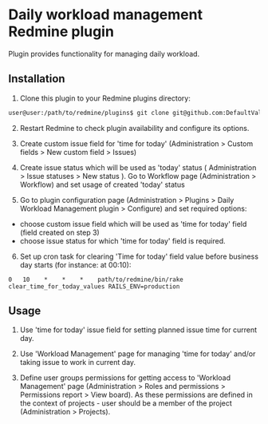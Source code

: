 # Daily workload management Redmine plugin

Plugin provides functionality for managing daily workload.

## Installation

1. Clone this plugin to your Redmine plugins directory:

```bash
user@user:/path/to/redmine/plugins$ git clone git@github.com:DefaultValue/redmine-daily-workload-management.git daily_workload_management
```

2. Restart Redmine to check plugin availability and configure its options.

3. Create custom issue field for 'time for today' (Administration > Custom fields > New custom field > Issues) 

4. Create issue status which will be used as 'today' status ( Administration > Issue statuses > New status ). 
Go to Workflow page (Administration > Workflow) and set usage of created 'today' status
                                                                                               
5. Go to plugin configuration page (Administration > Plugins > Daily Workload Management plugin > Configure) and set required options: 

- choose custom issue field which will be used as 'time for today' field (field created on step 3)
- choose issue status for which 'time for today' field is required.

6. Set up cron task for clearing 'Time for today' field value before business day starts (for instance: at 00:10):
```
0   10    *    *    *    path/to/redmine/bin/rake clear_time_for_today_values RAILS_ENV=production
``` 

## Usage

1. Use 'time for today' issue field for setting planned issue time for current day.

2. Use 'Workload Management' page for managing 'time for today' and/or taking issue to work in current day.

3. Define user groups permissions for getting access to 'Workload Management' page (Administration > Roles and permissions > Permissions report > View board).
As these permissions are defined in the context of projects - user should be a member of the project (Administration > Projects).
